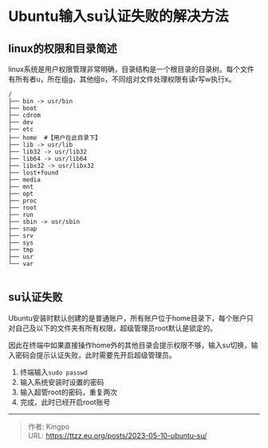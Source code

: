 # Ubuntu输入su认证失败的解决方法


<!--more-->
## linux的权限和目录简述

linux系统是用户权限管理非常明确，目录结构是一个根目录的目录树。每个文件有所有者u，所在组g，其他组o，不同组对文件处理权限有读r写w执行x。

```
/
├── bin -> usr/bin
├── boot
├── cdrom
├── dev
├── etc
├── home  #【用户在此目录下】
├── lib -> usr/lib
├── lib32 -> usr/lib32
├── lib64 -> usr/lib64
├── libx32 -> usr/libx32
├── lost+found
├── media
├── mnt
├── opt
├── proc
├── root
├── run
├── sbin -> usr/sbin
├── snap
├── srv
├── sys
├── tmp
├── usr
└── var


```

## su认证失败

Ubuntu安装时默认创建的是普通账户，所有账户位于home目录下，每个账户只对自己及以下的文件夹有所有权限，超级管理员root默认是锁定的。

因此在终端中如果直接操作home外的其他目录会提示权限不够，输入su切换，输入密码会提示认证失败，此时需要先开启超级管理员。

1. 终端输入`sudo passwd`
2. 输入系统安装时设置的密码
3. 输入超管root的密码，重复两次
4. 完成，此时已经开启root账号

---

> 作者: Kingpo  
> URL: https://ttzz.eu.org/posts/2023-05-10-ubuntu-su/  

